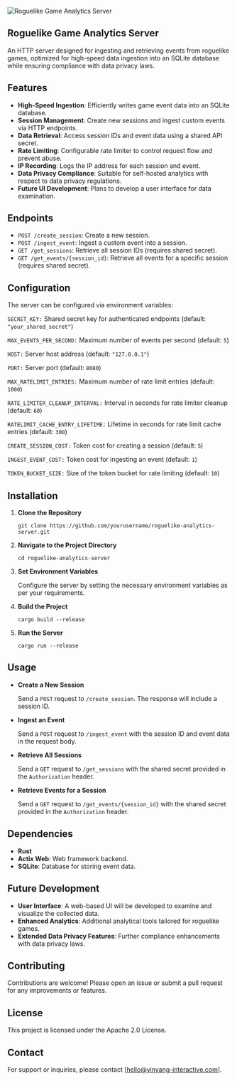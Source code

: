 ![Roguelike Game Analytics Server](__assets/roguelike-analytics-api.png)

## Roguelike Game Analytics Server

An HTTP server designed for ingesting and retrieving events from roguelike games, optimized for high-speed data ingestion into an SQLite database while ensuring compliance with data privacy laws.

## Features

*   **High-Speed Ingestion**: Efficiently writes game event data into an SQLite database.
*   **Session Management**: Create new sessions and ingest custom events via HTTP endpoints.
*   **Data Retrieval**: Access session IDs and event data using a shared API secret.
*   **Rate Limiting**: Configurable rate limiter to control request flow and prevent abuse.
*   **IP Recording**: Logs the IP address for each session and event.
*   **Data Privacy Compliance**: Suitable for self-hosted analytics with respect to data privacy regulations.
*   **Future UI Development**: Plans to develop a user interface for data examination.

## Endpoints

*   `POST /create_session`: Create a new session.
*   `POST /ingest_event`: Ingest a custom event into a session.
*   `GET /get_sessions`: Retrieve all session IDs (requires shared secret).
*   `GET /get_events/{session_id}`: Retrieve all events for a specific session (requires shared secret).

## Configuration

The server can be configured via environment variables:

`SECRET_KEY:` Shared secret key for authenticated endpoints (default: `"your_shared_secret"`)

`MAX_EVENTS_PER_SECOND:` Maximum number of events per second (default: `5`)

`HOST:` Server host address (default: `"127.0.0.1"`)

`PORT:` Server port (default: `8080`)

`MAX_RATELIMIT_ENTRIES:` Maximum number of rate limit entries (default: `1000`)

`RATE_LIMITER_CLEANUP_INTERVAL:` Interval in seconds for rate limiter cleanup (default: `60`)

`RATELIMIT_CACHE_ENTRY_LIFETIME:` Lifetime in seconds for rate limit cache entries (default: `300`)

`CREATE_SESSION_COST:` Token cost for creating a session (default: `5`)

`INGEST_EVENT_COST:` Token cost for ingesting an event (default: `1`)

`TOKEN_BUCKET_SIZE:` Size of the token bucket for rate limiting (default: `10`)

## Installation

1.  **Clone the Repository**
    
    `git clone https://github.com/yourusername/roguelike-analytics-server.git`
    
2.  **Navigate to the Project Directory**
    
    `cd roguelike-analytics-server`
    
3.  **Set Environment Variables**
    
    Configure the server by setting the necessary environment variables as per your requirements.
    
4.  **Build the Project**
    
    `cargo build --release`
    
5.  **Run the Server**
    
    `cargo run --release`
    

## Usage

*   **Create a New Session**
    
    Send a `POST` request to `/create_session`. The response will include a session ID.
    
*   **Ingest an Event**
    
    Send a `POST` request to `/ingest_event` with the session ID and event data in the request body.
    
*   **Retrieve All Sessions**
    
    Send a `GET` request to `/get_sessions` with the shared secret provided in the `Authorization` header.
    
*   **Retrieve Events for a Session**
    
    Send a `GET` request to `/get_events/{session_id}` with the shared secret provided in the `Authorization` header.
    

## Dependencies

*   **Rust**
*   **Actix Web**: Web framework backend.
*   **SQLite**: Database for storing event data.

## Future Development

*   **User Interface**: A web-based UI will be developed to examine and visualize the collected data.
*   **Enhanced Analytics**: Additional analytical tools tailored for roguelike games.
*   **Extended Data Privacy Features**: Further compliance enhancements with data privacy laws.

## Contributing

Contributions are welcome! Please open an issue or submit a pull request for any improvements or features.

## License

This project is licensed under the Apache 2.0 License.

## Contact

For support or inquiries, please contact \[hello@yinyang-interactive.com\].
